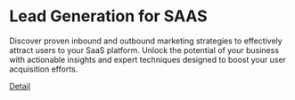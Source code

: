 # Lead Generation for SAAS

Discover proven inbound and outbound marketing strategies to effectively attract users to your SaaS platform. Unlock the potential of your business with actionable insights and expert techniques designed to boost your user acquisition efforts. 

[Detail](https://eduitfree.com/course/lead-generation-for-saas)